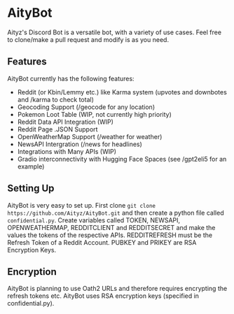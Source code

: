 # AityBot
Aityz's Discord Bot is a versatile bot, with a variety of use cases. Feel free to clone/make a pull request and modify is as you need.
## Features
AityBot currently has the following features:
- Reddit (or Kbin/Lemmy etc.) like Karma system (upvotes and downbotes and /karma to check total)
- Geocoding Support (/geocode for any location)
- Pokemon Loot Table (WIP, not currently high priority)
- Reddit Data API Integration (WIP)
- Reddit Page .JSON Support
- OpenWeatherMap Support (/weather for weather)
- NewsAPI Intergration (/news for headlines)
- Integrations with Many APIs (WIP)
- Gradio interconnectivity with Hugging Face Spaces (see /gpt2eli5 for an example)
## Setting Up
AityBot is very easy to set up. First clone `git clone https://github.com/Aityz/AityBot.git` and then create a python file called `confidential.py`. Create variables called TOKEN, NEWSAPI, OPENWEATHERMAP, REDDITCLIENT and REDDITSECRET and make the values the tokens of the respective APIs. REDDITREFRESH must be the Refresh Token of a Reddit Account. PUBKEY and PRIKEY are RSA Encryption Keys.
## Encryption
AityBot is planning to use Oath2 URLs and therefore requires encrypting the refresh tokens etc. AityBot uses RSA encryption keys (specified in confidential.py).